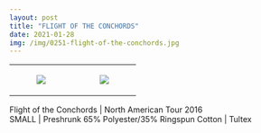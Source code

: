 ```yaml
---
layout: post
title: "FLIGHT OF THE CONCHORDS"
date: 2021-01-28
img: /img/0251-flight-of-the-conchords.jpg
---
```




<table style="width:100%;"><tr><td style="vertical-align:top;">
      <figure class="tmblr-full" data-orig-height="2048" data-orig-width="1365" data-orig-src="https://concertshirts.netlify.app/shirts/0251/0251-01.jpg"><img src="https://64.media.tumblr.com/e6777ca8bb499b61715b8125f4eb5895/1e768bb258254628-77/s540x810/27169fb4c6f4c0a4719340ea91e72398ed97e0e7.jpg" data-orig-height="2048" data-orig-width="1365" data-orig-src="https://concertshirts.netlify.app/shirts/0251/0251-01.jpg"/></figure></td>
    <td style="vertical-align:top;">
      <figure class="tmblr-full" data-orig-height="2048" data-orig-width="1365" data-orig-src="https://concertshirts.netlify.app/shirts/0251/0251-02.jpg"><img src="https://64.media.tumblr.com/c55298ea559c344fd8dc87a01d0d56f0/1e768bb258254628-9c/s540x810/262b270f2220f63cdd7e40080274f776f479c533.jpg" data-orig-height="2048" data-orig-width="1365" data-orig-src="https://concertshirts.netlify.app/shirts/0251/0251-02.jpg"/></figure></td>
  </tr></table><p>
  Flight of the Conchords | North American Tour 2016<br/>SMALL | Preshrunk 65% Polyester/35% Ringspun Cotton | Tultex
</p>
